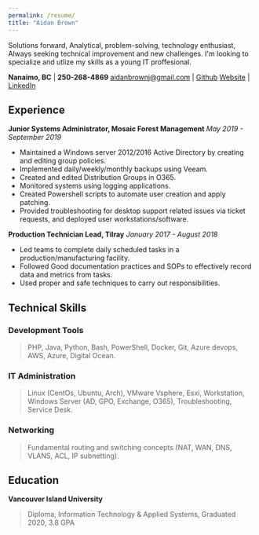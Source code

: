 ```yaml
---
permalink: /resume/
title: "Aidan Brown"
---
```



Solutions forward, Analytical, problem-solving, technology enthusiast,
Always seeking technical improvement and new challenges. I'm looking to specialize
and utlize my skills as a young IT proffesional.


**Nanaimo, BC**                   |  **250-268-4869**
aidanbrownj@gmail.com             |  [Github](https://github.com/h4wk590) 
[Website](aidanb.net)             |  [LinkedIn](https://ca.linkedin.com/in/aidan-brown-8312a7181)

## Experience

**Junior Systems Administrator, Mosaic Forest Management**
*May 2019 - September 2019*

- Maintained  a Windows server 2012/2016 Active Directory by creating and editing group policies.
- Implemented daily/weekly/monthly backups using Veeam.
- Created and edited Distribution Groups in O365.
- Monitored systems using logging applications. 
- Created Powershell scripts to automate user creation and apply patching. 
- Provided troubleshooting for desktop support related issues via ticket requests, and deployed user workstations/software.

**Production Technician Lead, Tilray**
*January 2017 - August 2018*

- Led teams to complete daily scheduled tasks in a production/manufacturing facility. 
- Followed Good documentation practices and SOPs to effectively record data and metrics from tasks. 
- Used proper and safe techniques to carry out responsibilities. 


## Technical Skills

### Development Tools

> PHP, Java, Python, Bash, PowerShell,
> Docker, Git, Azure devops,
> AWS, Azure, Digital Ocean.

### IT Administration

> Linux (CentOs, Ubuntu, Arch),
> VMware Vsphere, Esxi, Workstation,
> Windows Server (AD, GPO, Exchange, O365),
> Troubleshooting, Service Desk.

### Networking

> Fundamental routing and switching concepts (NAT, WAN, DNS, VLANS, ACL, IP subnetting).

## Education

**Vancouver Island University**
> Diploma, Information Technology & Applied Systems,
> Graduated 2020, 3.8 GPA




